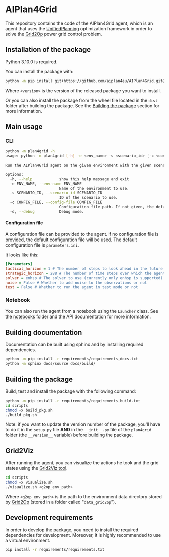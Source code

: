 # AIPlan4Grid

This repository contains the code of the AIPlan4Grid agent, which is an agent that uses the [UnifiedPlanning](https://github.com/aiplan4eu/unified-planning) optimization framework in order to solve the [Grid2Op](https://github.com/rte-france/Grid2Op) power grid control problem.

## Installation of the package

Python 3.10.0 is required.

You can install the package with:

```bash
python -m pip install git+https://github.com/aiplan4eu/AIPlan4Grid.git@<version>
```

Where `<version>` is the version of the released package you want to install.

Or you can also install the package from the wheel file located in the `dist` folder after building the package. See the [Building the package](#building-the-package) section for more information.

## Main usage

### CLI

```bash
python -m plan4grid -h
usage: python -m plan4grid [-h] -e <env_name> -s <scenario_id> [-c <config_file>] [-d]

Run the AIPlan4Grid agent on the given environment with the given scenario. If no configuration file is given, the default configuration file will be used.

options:
  -h, --help            show this help message and exit
  -e ENV_NAME, --env-name ENV_NAME
                        Name of the environment to use.
  -s SCENARIO_ID, --scenario-id SCENARIO_ID
                        ID of the scenario to use.
  -c CONFIG_FILE, --config-file CONFIG_FILE
                        Configuration file path. If not given, the default configuration file will be used.
  -d, --debug           Debug mode.
```

#### Configuration file

A configuration file can be provided to the agent. If no configuration file is provided, the default configuration file will be used. The default configuration file is `parameters.ini`.

It looks like this:

```ini
[Parameters]
tactical_horizon = 1 # The number of steps to look ahead in the future
strategic_horizon = 288 # The number of time steps over which the agent is operated
solver = enhsp # The solver to use (currently only enhsp is supported)
noise = False # Whether to add noise to the observations or not
test = False # Whether to run the agent in test mode or not
```

### Notebook

You can also run the agent from a notebook using the `Launcher` class. See the [notebooks](notebooks) folder and the API documentation for more information.

## Building documentation

Documentation can be built using sphinx and by installing required dependencies.

```bash
python -m pip install -r requirements/requirements_docs.txt
python -m sphinx docs/source docs/build/
```

## Building the package

Build, test and install the package with the following command:

```bash
python -m pip install -r requirements/requirements_build.txt
cd scripts
chmod +x build_pkg.sh
./build_pkg.sh
```

Note: if you want to update the version number of the package, you'll have to do it in the `setup.py` file **AND** in the `__init__.py` file of the `plan4grid` folder (the `__version__` variable) before building the package.

## Grid2Viz

After running the agent, you can visualize the actions he took and the grid states using the [Grid2Viz tool](https://github.com/rte-france/grid2viz).

```bash
cd scripts
chmod +x visualize.sh
./visualize.sh <g2op_env_path>
```

Where `<g2op_env_path>` is the path to the environment data directory stored by [Grid2Op](https://github.com/rte-france/Grid2Op) (stored in a folder called "`data_grid2op`").

## Development requirements

In order to develop the package, you need to install the required dependencies for development. Moreover, it is highly recommended to use a virtual environment.

```bash
pip install -r requirements/requirements.txt
```
